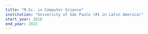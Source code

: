 ```yaml
---
title: "M.Sc. in Computer Science"
institution: "University of São Paulo (#1 in Latin America)"
start_year: 2018
end_year: 2022
---
```


